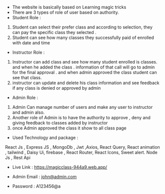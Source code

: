 * The website is basically based on Learning magic tricks
* There are 3 types of role of user based on authority.
* Student Role : 
 1. Student can select their prefer class and according to selection, they can pay the specific class they selected .
 2. Student can see how many classes they successfully paid of enrolled with date and time


 * Instructor Role :

1. Instructor can add class and see how many student enrolled is classes. and when he added the class . information of that call will go to admin for the final approval . and when admin approved the class student can see that class.
2. instructor can update and delete his class information and see feedback if any class is denied or approved by admin



* Admin Role :

1. Admin  Can manage number of users and make any user to instructor and admin also.
2.  Another role of Admin is to have the authority to approve , deny and giving feedback to classes added by instructor
3. once Admin approved the class it show to all class page 


* Used  Technology and package :

React Js , Express JS , MongoDb , Jwt ,Axios, React Query, React animation , tailwind , Daisy Ui, firebase , React Router, React Icons, Sweet alert. Node Js , Rest Api



* Live Link : https://magicclass-944a9.web.app/

* Admin Email : john@admin.com
* Password : A123456@a

